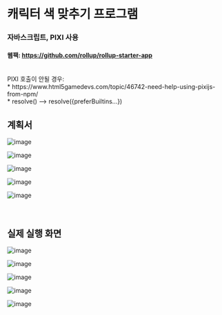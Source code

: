 # 캐릭터 색 맞추기 프로그램
### 자바스크립트, PIXI 사용
#### 웹팩: https://github.com/rollup/rollup-starter-app <br>

<br>
<!--******************************************************************************************************************************-->
PIXI 호출이 안될 경우:<br>
* https://www.html5gamedevs.com/topic/46742-need-help-using-pixijs-from-npm/<br>
* resolve() --> resolve({preferBuiltins...}) 

<br>

<!--******************************************************************************************************************************-->
## 계획서

![image](https://user-images.githubusercontent.com/61930770/177892872-c3de493f-5f23-46a9-9a4a-7fc4fc612c4b.png)

![image](https://user-images.githubusercontent.com/61930770/177892895-d89d3b9b-a802-4ccd-8248-88d57891d5da.png)

![image](https://user-images.githubusercontent.com/61930770/177892960-500b2b59-4286-415b-b6b2-d336c6d02f13.png)

![image](https://user-images.githubusercontent.com/61930770/177893016-3b333c5a-67d8-411c-926a-101328ad70c5.png)

![image](https://user-images.githubusercontent.com/61930770/177893069-0fb75dee-8e19-400e-959e-35bdd702ea40.png)
<br><br><br>

<!--******************************************************************************************************************************-->
## 실제 실행 화면

![image](https://user-images.githubusercontent.com/61930770/177893859-2dfa915d-72a1-4e2b-90db-65811051cdb0.png)

![image](https://user-images.githubusercontent.com/61930770/177893864-a4b1024b-4643-4d1c-b4c3-d2d0e5232da7.png)

![image](https://user-images.githubusercontent.com/61930770/177893880-e7f3b47c-cbf0-4d03-893a-81d98c4ce4b3.png)

![image](https://user-images.githubusercontent.com/61930770/177893892-650a7d8e-73e8-4d9c-83f6-35e49e160c76.png)

![image](https://user-images.githubusercontent.com/61930770/177893905-69f44f89-e070-487e-ac8b-96aed60911b9.png)

